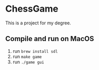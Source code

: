 # ChessGame

This is a project for my degree.

## Compile and run on MacOS

1. run `brew install sdl`
2. run `make game`
3. run `./game gui`

